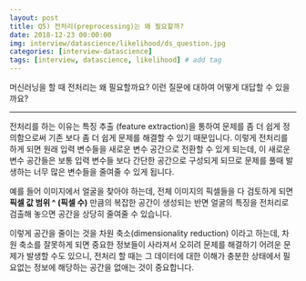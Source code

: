 ```yaml
---
layout: post
title: Q5) 전처리(preprocessing)는 왜 필요할까?
date: 2018-12-23 00:00:00
img: interview/datascience/likelihood/ds_question.jpg
categories: [interview-datascience] 
tags: [interview, datascience, likelihood] # add tag
---
```


머신러닝을 할 때 전처리는 왜 필요할까요? 이런 질문에 대하여 어떻게 대답할 수 있을까요?

---

전처리를 하는 이유는 특징 추출 (feature extraction)을 통하여 문제를 좀 더 쉽게 정의함으로써
기존 보다 좀 더 쉽게 문제를 해결할 수 있기 때문입니다.
이렇게 전처리를 하게 되면 원래 입력 변수들을 새로운 변수 공간으로 전환할 수 있게 되는데,
이 새로운 변수 공간들은 보통 입력 변수들 보다 간단한 공간으로 구성되게 되므로
문제를 풀때 발생하는 너무 많은 변수들을 줄여줄 수 있게 됩니다.

예를 들어 이미지에서 얼굴을 찾아야 하는데, 전체 이미지의 픽셀들을 다 검토하게 되면
**픽셀 값 범위 ^ (픽셀 수)** 만큼의 복잡한 공간이 생성되는 반면 얼굴의 특징을 전처리로 검출해 놓으면
공간을 상당히 줄여줄 수 있습니다.

이렇게 공간을 줄이는 것을 차원 축소(dimensionality reduction) 이라고 하는데, 차원 축소를 잘못하게 되면
중요한 정보들이 사라져서 오히려 문제를 해결하기 어려운 문제가 발생할 수도 있으니,
전처리 할 때는 그 데이터에 대한 이해가 충분한 상태에서 필요없는 정보에 해당하는 공간을 없애는 것이 중요합니다.
